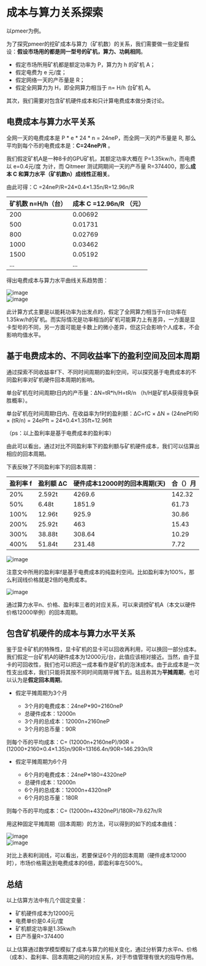 # 成本与算力关系探索

以pmeer为例。

为了探究pmeer的挖矿成本与算力（矿机数）的关系，我们需要做一些定量假设：**假设市场用的都是同一型号的矿机，算力、功耗相同**。

- 假定市场所用矿机都是额定功率为 P，算力为 h 的矿机 A；
- 假定电费为 e 元/度；
- 假定网络一天的产币量是 R；
- 假定全网算力为 H，即全网算力相当于 n= H/h 台矿机 A。

其次，我们需要对包含矿机硬件成本和只计算电费成本做分类讨论。

## 电费成本与算力水平关系

全网一天的电费成本是 P * e * 24 * n = 24neP，而全网一天的产币量是 R, 那么平均到每个币的电费成本是：**C=24neP/R** 。

我们假定矿机A是一种8卡的GPU矿机，其额定功率大概在 P=1.35kw/h，而电费以 e=0.4元/度 为计，而 Qitmeer 测试网期间一天的产币量 R=374400，那么**成本 C 和算力水平（矿机数n）成线性正相关**。

由此可得：C =24neP/R=24×0.4×1.35n/R=12.96n/R

| 矿机数 n=H/h（台）| 成本 C =12.96n/R （元）|
|-----|-----|
|200 |0.00692|
|500 |0.01731|
|800 |0.02769|
|1000|0.03462|
|1500|0.05192|
|... |... |

得出电费成本与算力水平曲线关系趋势图：

![image](https://user-images.githubusercontent.com/32875657/66044050-44c02480-e553-11e9-9e63-78cb07bc7e4a.png)           
![image](https://user-images.githubusercontent.com/32875657/66044325-daf44a80-e553-11e9-9d74-a849c347e0f7.png)

此计算方式主要是以能耗功率为出发点的，假定了全网算力相当于n台功率在1.35kw/h的矿机。而实际情况是功率相当的矿机可能算力上有差异，一方面是显卡型号的不同，另一方面可能是卡数上的微小差异，但这只会影响个人成本，不会影响均值水平。

## 基于电费成本的、不同收益率下的盈利空间及回本周期

通过探索不同收益率f下、不同时间周期的盈利空间，可以探究基于电费成本的不同盈利率对矿机硬件回本周期的影响。

单台矿机在时间周期t日内的产币量：ΔN=tR*h/H=tR/n （h/H是矿机A获得竞争获胜概率）。

单台矿机在时间周期t日内、在收益率为f时的盈利额：ΔC=fC × ΔN = (24nePf/R) × (tR/n) = 24ePft = 24×0.4×1.35ft=12.96ft

（ps：以上盈利率是基于电费成本的盈利率）

由此可以看出，通过对比不同盈利率下的盈利额与矿机硬件成本，我们可以估算出相应的回本周期。

下表反映了不同盈利率下的回本周期：

|盈利率 f |盈利额 ΔC |硬件成本12000时的回本周期(天)|合（）月|
|--------|--------|-----------|-------------|
|20% |2.592t |4269.6 |142.32 |
|50% |6.48t  |1851.9 |61.73  |
|100%|12.96t |925.9  |30.86  |
|200%|25.92t |463    |15.43  |
|300%|38.88t |308.64 |10.29  |
|400%|51.84t |231.48 |7.72   |

![image](https://user-images.githubusercontent.com/32875657/66102098-bc3d9480-e5e3-11e9-9f8a-20317afb07b8.png)

注意文中所用的盈利率f是基于电费成本的纯盈利空间。比如盈利率为100%，那么利润线价格就是2倍的电费成本。

![image](https://user-images.githubusercontent.com/32875657/66103132-5a7f2980-e5e7-11e9-832d-5629c82b4dd7.png)


通过算力水平n、价格、盈利率三者的对应关系，可以来调控矿机A（本文以硬件价格12000举例）的回本周期。


## 包含矿机硬件的成本与算力水平关系

鉴于显卡矿机的特殊性，显卡矿机的显卡可以回收再利用，可以换回一部分成本。我们假定一台矿机A的硬件成本为12000元/台，此值应该相对接近。当然，由于显卡的可回收性，我们也可以把这一成本看作是矿机的泡沫成本。由于此成本是一次性支出成本，我们只能将其按不同时间周期平摊下去。姑且称其为**平摊周期**，也可以认为是**假定回本周期**。

- 假定平摊周期为3个月

  - 3个月的电费成本：24neP*90=2160neP
  - 总硬件成本：12000n
  - 3个月的总成本：12000n+2160neP
  - 3个月的总币量：90R

则每个币的平均成本：C= (12000n+2160neP)/90R = (12000+2160×0.4×1.35)n/90R=13166.4n/90R=146.293n/R

- 假定平摊周期为6个月

  - 6个月的电费成本：24neP*180=4320neP
  - 总硬件成本：12000n
  - 6个月的总成本：12000n+4320neP
  - 6个月的总币量：180R

则每个币的平均成本：C= (12000n+4320neP)/180R=79.627n/R

用这种固定平摊周期（回本周期）的方法，可以得到的如下的成本曲线：

![image](https://user-images.githubusercontent.com/32875657/66094541-eaf94200-e5c6-11e9-8aa6-e04578624cf4.png)     
![image](https://user-images.githubusercontent.com/32875657/66094645-54795080-e5c7-11e9-9542-5aa5a5f40c11.png)

对比上表和利润线，可以看出，若要保证6个月的回本周期（硬件成本12000时），市场价格需达到电费成本的6倍，即盈利率在500%。


## 总结

以上估算方法中有几个固定变量：

- 矿机硬件成本为12000元
- 电费单价是0.4元/度
- 矿机额定功率是1.35kw/h
- 日产币量R=374400

以上估算通过数学模型模拟了成本与算力的相关变化，通过分析算力水平n、价格（成本）、盈利率、回本周期之间的对应关系，对于市值管理有很大的指导作用。

         





